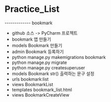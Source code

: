 <h1>Practice_List</h1>
-------------
bookmark

- github 소스 -> PyCharm 프로젝트
- bookmark 앱 만들기
- models Bookmark 만들기
- admin Bookmark 등록하기
- python manage.py makemigrations bookmark
- python manage.py migrate
- python manage.py createsuperuser
- models Bookmark str() 출력하는 문구 설정
- urls bookmark:list
- views BookmarkList
- templates bookmark_list.html
- views BookmarkCreateView
